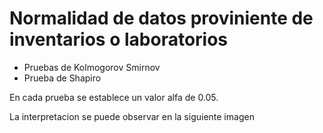 # Normalidad de datos proviniente de inventarios o laboratorios

+ Pruebas de Kolmogorov Smirnov 
+ Prueba de Shapiro

En cada prueba se establece un valor alfa de 0.05.

La interpretacion se puede observar en la siguiente imagen 
